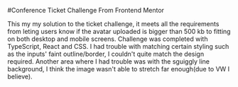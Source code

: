 #Conference Ticket Challenge From Frontend Mentor

This my my solution to the ticket challenge, it meets all the requirements from leting users know if the avatar uploaded is bigger than 500 kb to fitting on both desktop and mobile screens. Challenge was completed with TypeScript, React and CSS. I had trouble with matching certain styling such as the inputs' faint outline/border, I couldn't quite match the design required. Another area where I had trouble was with the sguiggly line background, I think the image wasn't able to stretch far enough(due to VW I believe).  
